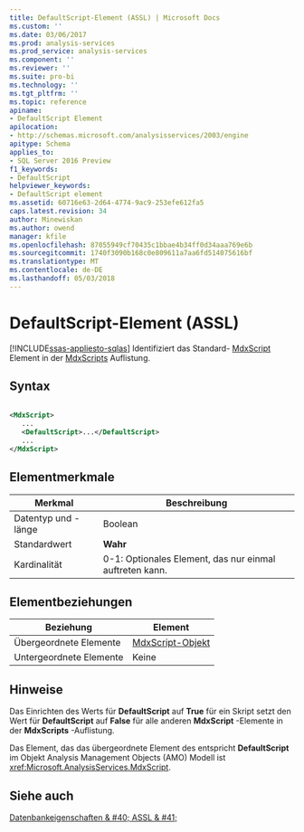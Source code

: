```yaml
---
title: DefaultScript-Element (ASSL) | Microsoft Docs
ms.custom: ''
ms.date: 03/06/2017
ms.prod: analysis-services
ms.prod_service: analysis-services
ms.component: ''
ms.reviewer: ''
ms.suite: pro-bi
ms.technology: ''
ms.tgt_pltfrm: ''
ms.topic: reference
apiname:
- DefaultScript Element
apilocation:
- http://schemas.microsoft.com/analysisservices/2003/engine
apitype: Schema
applies_to:
- SQL Server 2016 Preview
f1_keywords:
- DefaultScript
helpviewer_keywords:
- DefaultScript element
ms.assetid: 60716e63-2d64-4774-9ac9-253efe612fa5
caps.latest.revision: 34
author: Minewiskan
ms.author: owend
manager: kfile
ms.openlocfilehash: 87055949cf70435c1bbae4b34ff0d34aaa769e6b
ms.sourcegitcommit: 1740f3090b168c0e809611a7aa6fd514075616bf
ms.translationtype: MT
ms.contentlocale: de-DE
ms.lasthandoff: 05/03/2018
---
```

# <a name="defaultscript-element-assl"></a>DefaultScript-Element (ASSL)
[!INCLUDE[ssas-appliesto-sqlas](../../../includes/ssas-appliesto-sqlas.md)]
  Identifiziert das Standard- [MdxScript](../../../analysis-services/scripting/objects/mdxscript-element-assl.md) Element in der [MdxScripts](../../../analysis-services/scripting/collections/mdxscripts-element-assl.md) Auflistung.  
  
## <a name="syntax"></a>Syntax  
  
```xml  
  
<MdxScript>  
   ...  
   <DefaultScript>...</DefaultScript>  
   ...  
</MdxScript>  
```  
  
## <a name="element-characteristics"></a>Elementmerkmale  
  
|Merkmal|Beschreibung|  
|--------------------|-----------------|  
|Datentyp und -länge|Boolean|  
|Standardwert|**Wahr**|  
|Kardinalität|0-1: Optionales Element, das nur einmal auftreten kann.|  
  
## <a name="element-relationships"></a>Elementbeziehungen  
  
|Beziehung|Element|  
|------------------|-------------|  
|Übergeordnete Elemente|[MdxScript-Objekt](../../../analysis-services/scripting/objects/mdxscript-element-assl.md)|  
|Untergeordnete Elemente|Keine|  
  
## <a name="remarks"></a>Hinweise  
 Das Einrichten des Werts für **DefaultScript** auf **True** für ein Skript setzt den Wert für **DefaultScript** auf **False** für alle anderen **MdxScript** -Elemente in der **MdxScripts** -Auflistung.  
  
 Das Element, das das übergeordnete Element des entspricht **DefaultScript** im Objekt Analysis Management Objects (AMO) Modell ist <xref:Microsoft.AnalysisServices.MdxScript>.  
  
## <a name="see-also"></a>Siehe auch  
 [Datenbankeigenschaften & #40; ASSL & #41;](../../../analysis-services/scripting/properties/properties-assl.md)  
  
  
